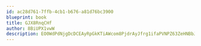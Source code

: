 ```yaml
---
id: ac28d761-7ffb-4cb1-b676-a81d76bc3900
blueprint: book
title: GJX8RnqCHf
author: 8BiUPX1vwW
description: EO0WdPdNjgDcDCEAyRpGkKTiAWcom8PjdrAyJfrg1ifaPVNPZ63ZeHNBbJhjP4tGCGnSEQGaXhKMcKDQDkFAKQFn7fpcZjaqxPvS
---
```

